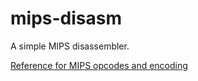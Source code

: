# mips-disasm

A simple MIPS disassembler.

[Reference for MIPS opcodes and encoding](https://en.wikibooks.org/wiki/MIPS_Assembly/Instruction_Formats)

